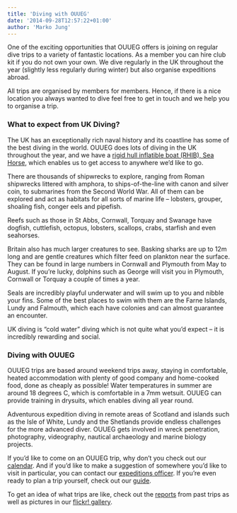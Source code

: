 ```yaml
---
title: 'Diving with OUUEG'
date: '2014-09-28T12:57:22+01:00'
author: 'Marko Jung'
---
```


One of the exciting opportunities that OUUEG offers is joining on regular dive trips to a variety of fantastic locations. As a member you can hire club kit if you do not own your own. We dive regularly in the UK throughout the year (slightly less regularly during winter) but also organise expeditions abroad.

All trips are organised by members for members. Hence, if there is a nice location you always wanted to dive feel free to get in touch and we help you to organise a trip.

### <span style="font-style: inherit;">What to expect from UK Diving?</span>

<span style="font-style: inherit;">The UK has an exceptionally rich naval history and its coastline has some of the best diving in the world. OUUEG does lots of diving in the UK throughout the year, and we have a [rigid hull inflatible boat (RHIB), Sea Horse](https://ouueg.com/diving/seahorse-club-rhib/), which enables us to get access to anywhere we’d like to go.</span>

There are thousands of shipwrecks to explore, ranging from Roman shipwrecks littered with amphora, to ships-of-the-line with canon and silver coin, to submarines from the Second World War. All of them can be explored and act as habitats for all sorts of marine life – lobsters, grouper, shoaling fish, conger eels and pipefish.

Reefs such as those in St Abbs, Cornwall, Torquay and Swanage have dogfish, cuttlefish, octopus, lobsters, scallops, crabs, starfish and even seahorses.

Britain also has much larger creatures to see. Basking sharks are up to 12m long and are gentle creatures which filter feed on plankton near the surface. They can be found in large numbers in Cornwall and Plymouth from May to August. If you’re lucky, dolphins such as George will visit you in Plymouth, Cornwall or Torquay a couple of times a year.

Seals are incredibly playful underwater and will swim up to you and nibble your fins. Some of the best places to swim with them are the Farne Islands, Lundy and Falmouth, which each have colonies and can almost guarantee an encounter.

UK diving is “cold water” diving which is not quite what you’d expect – it is incredibly rewarding and social.

### Diving with OUUEG

OUUEG trips are based around weekend trips away, staying in comfortable, heated accommodation with plenty of good company and home-cooked food, done as cheaply as possible! Water temperatures in summer are around 18 degrees C, which is comfortable in a 7mm wetsuit. OUUEG can provide training in drysuits, which enables diving all year round.

Adventurous expedition diving in remote areas of Scotland and islands such as the Isle of White, Lundy and the Shetlands provide endless challenges for the more advanced diver. OUUEG gets involved in wreck penetration, photography, videography, nautical archaeology and marine biology projects.

If you’d like to come on an OUUEG trip, why don’t you check out our [calendar](https://ouueg.com/events/ "Calendar"). And if you’d like to make a suggestion of somewhere you’d like to visit in particular, you can contact our [expeditions officer](http://ouueg.com/contact/ "Contacts"). If you’re even ready to plan a trip yourself, check out our [guide](http://ouueg.com/dive-trips/how-do-i-plan-a-trip/ "How do I plan a trip?").

To get an idea of what trips are like, check out the [reports](https://ouueg.com/topics/expedition-reports/) from past trips as well as pictures in our [flickr! gallery](http://www.flickr.com/photos/ouueg/ "flickr! gallery").
